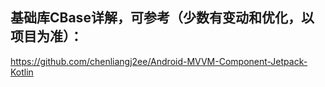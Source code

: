## 基础库CBase详解，可参考（少数有变动和优化，以项目为准）：

https://github.com/chenliangj2ee/Android-MVVM-Component-Jetpack-Kotlin
